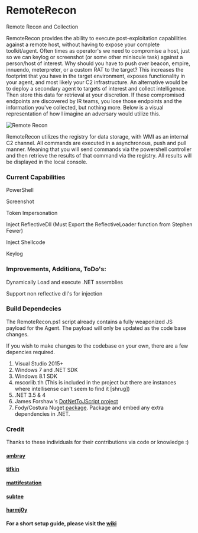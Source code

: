 # RemoteRecon
Remote Recon and Collection

RemoteRecon provides the ability to execute post-exploitation capabilities against a remote host, without having to expose your complete toolkit/agent. Often times as operator's we need to compromise a host, just so we can keylog or screenshot (or some other miniscule task) against a person/host of interest. Why should you have to push over beacon, empire, innuendo, meterpreter, or a custom RAT to the target? This increases the footprint that you have in the target environment, exposes functionality in your agent, and most likely your C2 infrastructure. An alternative would be to deploy a secondary agent to targets of interest and collect intelligence. Then store this data for retrieval at your discretion. If these compromised endpoints are discovered by IR teams, you lose those endpoints and the information you've collected, but nothing more. Below is a visual representation of how I imagine an adversary would utilize this.  

![Remote Recon](https://i.imgur.com/VtYsxI7.png)

RemoteRecon utilizes the registry for data storage, with WMI as an internal C2 channel. All commands are executed in a asynchronous, push and pull manner. Meaning that you will send commands via the powershell controller and then retrieve the results of that command via the registry. All results will be displayed in the local console.

### Current Capabilities
PowerShell

Screenshot

Token Impersonation

Inject ReflectiveDll (Must Export the ReflectiveLoader function from Stephen Fewer)  

Inject Shellcode

Keylog

### Improvements, Additions, ToDo's:

Dynamically Load and execute .NET assemblies

Support non reflective dll's for injection


### Build Dependecies

The RemoteRecon.ps1 script already contains a fully weaponized JS payload for the Agent. The payload will only be updated as the code base changes. 

If you wish to make changes to the codebase on your own, there are a few depencies required.

1. Visual Studio 2015+
2. Windows 7 and .NET SDK
3. Windows 8.1 SDK
4. mscorlib.tlh (This is included in the project but there are instances where intellisense can't seem to find it [shrug])
5. .NET 3.5 & 4
6. James Forshaw's [DotNetToJScript project](https://github.com/tyranid/DotNetToJScript)
7. Fody/Costura Nuget [package](https://github.com/Fody/Costura). Package and embed any extra dependencies in .NET. 


### Credit

Thanks to these individuals for their contributions via code or knowledge :)

#### [ambray](https://github.com/ambray)
#### [tifkin](https://twitter.com/tifkin_)
#### [mattifestation](https://twitter.com/mattifestation)
#### [subtee](https://twitter.com/subTee)
#### [harmj0y](https://twitter.com/harmj0y)


#### For a short setup guide, please visit the [wiki](https://github.com/xorrior/RemoteRecon/wiki)
